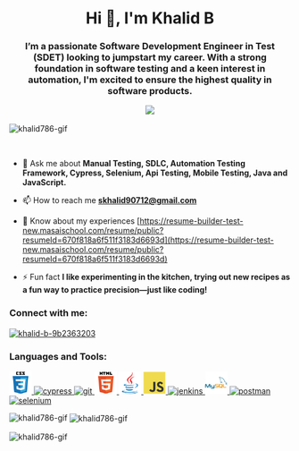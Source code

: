<h1 align="center">Hi 👋, I'm Khalid B</h1>
<h3 align="center">I’m a passionate Software Development Engineer in Test (SDET) looking to jumpstart my career. With a strong foundation in software testing and a keen interest in automation, I'm excited to ensure the highest quality in software products.</h3>

<div align="center"><img width="400" src="https://user-images.githubusercontent.com/55389276/140866485-8fb1c876-9a8f-4d6a-98dc-08c4981eaf70.gif"></div>

<p align="left"> <img src="https://komarev.com/ghpvc/?username=khalid786-gif&label=Profile%20views&color=0e75b6&style=flat" alt="khalid786-gif" /> </p>

<p align="left"> <a href="https://twitter.com/" target="blank"><img src="https://img.shields.io/twitter/follow/?logo=twitter&style=for-the-badge" alt="" /></a> </p>

- 💬 Ask me about **Manual Testing, SDLC, Automation Testing Framework, Cypress, Selenium, Api Testing, Mobile Testing, Java and JavaScript.**

- 📫 How to reach me **skhalid90712@gmail.com**

- 📄 Know about my experiences [https://resume-builder-test-new.masaischool.com/resume/public?resumeId=670f818a6f511f3183d6693d](https://resume-builder-test-new.masaischool.com/resume/public?resumeId=670f818a6f511f3183d6693d)

- ⚡ Fun fact **I like experimenting in the kitchen, trying out new recipes as a fun way to practice precision—just like coding!**

<h3 align="left">Connect with me:</h3>
<p align="left">
<a href="https://linkedin.com/in/khalid-b-9b2363203" target="blank"><img align="center" src="https://raw.githubusercontent.com/rahuldkjain/github-profile-readme-generator/master/src/images/icons/Social/linked-in-alt.svg" alt="khalid-b-9b2363203" height="30" width="40" /></a>
</p>

<h3 align="left">Languages and Tools:</h3>
<p align="left"> <a href="https://www.w3schools.com/css/" target="_blank" rel="noreferrer"> <img src="https://raw.githubusercontent.com/devicons/devicon/master/icons/css3/css3-original-wordmark.svg" alt="css3" width="40" height="40"/> </a> <a href="https://www.cypress.io" target="_blank" rel="noreferrer"> <img src="https://raw.githubusercontent.com/simple-icons/simple-icons/6e46ec1fc23b60c8fd0d2f2ff46db82e16dbd75f/icons/cypress.svg" alt="cypress" width="40" height="40"/> </a> <a href="https://git-scm.com/" target="_blank" rel="noreferrer"> <img src="https://www.vectorlogo.zone/logos/git-scm/git-scm-icon.svg" alt="git" width="40" height="40"/> </a> <a href="https://www.w3.org/html/" target="_blank" rel="noreferrer"> <img src="https://raw.githubusercontent.com/devicons/devicon/master/icons/html5/html5-original-wordmark.svg" alt="html5" width="40" height="40"/> </a> <a href="https://www.java.com" target="_blank" rel="noreferrer"> <img src="https://raw.githubusercontent.com/devicons/devicon/master/icons/java/java-original.svg" alt="java" width="40" height="40"/> </a> <a href="https://developer.mozilla.org/en-US/docs/Web/JavaScript" target="_blank" rel="noreferrer"> <img src="https://raw.githubusercontent.com/devicons/devicon/master/icons/javascript/javascript-original.svg" alt="javascript" width="40" height="40"/> </a> <a href="https://www.jenkins.io" target="_blank" rel="noreferrer"> <img src="https://www.vectorlogo.zone/logos/jenkins/jenkins-icon.svg" alt="jenkins" width="40" height="40"/> </a> <a href="https://www.mysql.com/" target="_blank" rel="noreferrer"> <img src="https://raw.githubusercontent.com/devicons/devicon/master/icons/mysql/mysql-original-wordmark.svg" alt="mysql" width="40" height="40"/> </a> <a href="https://postman.com" target="_blank" rel="noreferrer"> <img src="https://www.vectorlogo.zone/logos/getpostman/getpostman-icon.svg" alt="postman" width="40" height="40"/> </a> <a href="https://www.selenium.dev" target="_blank" rel="noreferrer"> <img src="https://raw.githubusercontent.com/detain/svg-logos/780f25886640cef088af994181646db2f6b1a3f8/svg/selenium-logo.svg" alt="selenium" width="40" height="40"/> </a> </p>

<p><img align="left" src="https://github-readme-stats.vercel.app/api/top-langs?username=khalid786-gif&show_icons=true&locale=en&layout=compact" alt="khalid786-gif" /></p>

<p>&nbsp;<img align="center" src="https://github-readme-stats.vercel.app/api?username=khalid786-gif&show_icons=true&locale=en" alt="khalid786-gif" /></p>

<p><img align="center" src="https://github-readme-streak-stats.herokuapp.com/?user=khalid786-gif&" alt="khalid786-gif" /></p>
